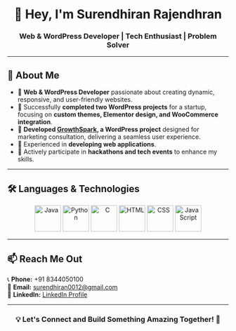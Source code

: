 <h1 align="center">👋 Hey, I'm Surendhiran Rajendhran</h1>  
<h3 align="center">Web & WordPress Developer | Tech Enthusiast | Problem Solver</h3>  

---

## 🚀 About Me  

- 🔹 **Web & WordPress Developer** passionate about creating dynamic, responsive, and user-friendly websites.  
- 🔹 Successfully **completed two WordPress projects** for a startup, focusing on **custom themes, Elementor design, and WooCommerce integration**.  
- 🔹 **Developed [GrowthSpark](https://growthspark.tech/), a WordPress project** designed for marketing consultation, delivering a seamless user experience.
- 🔹 Experienced in **developing web applications**. 
- 🔹 Actively participate in **hackathons and tech events** to enhance my skills.  

---

## 🛠 Languages & Technologies  

<p align="center">
  <img src="https://cdn.jsdelivr.net/gh/devicons/devicon/icons/java/java-original.svg" alt="Java" width="60px"/>
  <img src="https://cdn.jsdelivr.net/gh/devicons/devicon/icons/python/python-original.svg" alt="Python" width="60px"/>
  <img src="https://cdn.jsdelivr.net/gh/devicons/devicon/icons/c/c-original.svg" alt="C" width="60px"/>
  <img src="https://cdn.jsdelivr.net/gh/devicons/devicon/icons/html5/html5-original.svg" alt="HTML" width="60px"/>
  <img src="https://cdn.jsdelivr.net/gh/devicons/devicon/icons/css3/css3-original.svg" alt="CSS" width="60px"/>
  <img src="https://cdn.jsdelivr.net/gh/devicons/devicon/icons/javascript/javascript-original.svg" alt="JavaScript" width="60px"/>
</p>

---

## 📫 Reach Me Out  

📞 **Phone:** +91 8344050100  
📧 **Email:** [surendhiran0012@gmail.com](mailto:surendhiran0012@gmail.com)  
🔗 **LinkedIn:** [LinkedIn Profile](https://www.linkedin.com/in/surendhiran-rajendhran-49a888259?utm_source=share&utm_campaign=share_via&utm_content=profile&utm_medium=android_app)


---

<h3 align="center">💡 Let's Connect and Build Something Amazing Together! 🚀</h3>  

